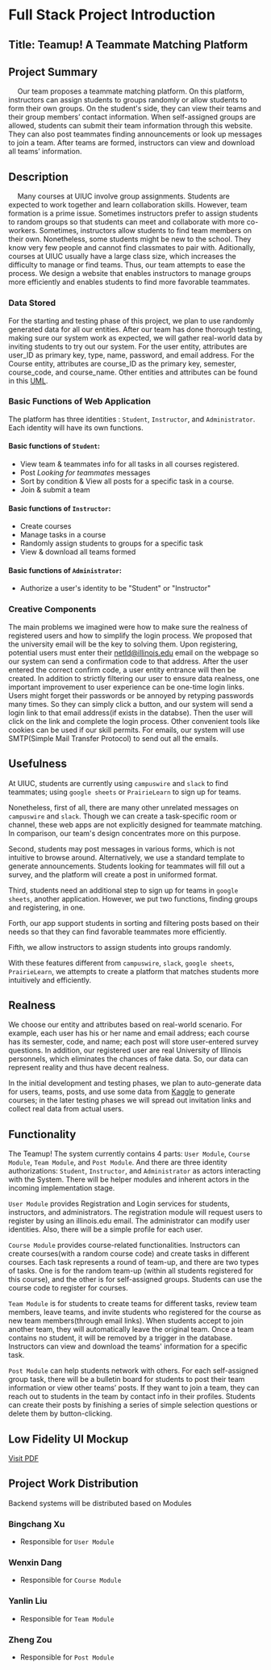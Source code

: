 # Full Stack Project Introduction

## Title: Teamup! A Teammate Matching Platform

## Project Summary

&emsp; Our team proposes a teammate matching platform. On this platform, instructors can assign students to groups randomly or allow students to form their own groups. On the student's side, they can view their teams and their group members’ contact information. When self-assigned groups are allowed, students can submit their team information through this website. They can also post teammates finding announcements or look up messages to join a team. After teams are formed, instructors can view and download all teams’ information.

## Description

&emsp;  Many courses at UIUC involve group assignments. Students are expected to work together and learn collaboration skills. However, team formation is a prime issue. Sometimes instructors prefer to assign students to random groups so that students can meet and collaborate with more co-workers. Sometimes, instructors allow students to find team members on their own. Nonetheless, some students might be new to the school. They know very few people and cannot find classmates to pair with. Aditionally, courses at UIUC usually have a large class size, which increases the difficulty to manage or find teams. Thus, our team attempts to ease the process. We design a website that enables instructors to manage groups more efficiently and enables students to find more favorable teammates.

### Data Stored

For the starting and testing phase of this project, we plan to use randomly generated data for all our entities. After our team has done thorough testing, making sure our system work as expected, we will gather real-world data by inviting students to try out our system. For the user entity, attributes are user_ID as primary key, type, name, password, and email address. For the Course entity, attributes are course_ID as the primary key, semester, course_code, and course_name. Other entities and attributes can be found in this [UML](./UML_Diagram_1.pdf).  

### Basic Functions of Web Application

The platform has three identities : `Student`, `Instructor`, and `Administrator`. Each identity will have its own functions.

#### Basic functions of `Student`:

- View team & teammates info for all tasks in all courses registered.
- Post *Looking for teammates* messages
- Sort by condition & View all posts for a specific task in a course.
- Join & submit a team

#### Basic functions of `Instructor`:

- Create courses
- Manage tasks in a course
- Randomly assign students to groups for a specific task
- View & download all teams formed

#### Basic functions of `Administrator`:

- Authorize a user's identity to be "Student" or "Instructor"

### Creative Components

The main problems we imagined were how to make sure the realness of registered users and how to simplify the login process. We proposed that the university email will be the key to solving them. Upon registering, potential users must enter their netId@illinois.edu email on the webpage so our system can send a confirmation code to that address. After the user entered the correct confirm code, a user entity entrance will then be created. In addition to strictly filtering our user to ensure data realness, one important improvement to user experience can be one-time login links. Users might forget their passwords or be annoyed by retyping passwords many times. So they can simply click a button, and our system will send a login link to that email address(if exists in the databse). Then the user will click on the link and complete the login process. Other convenient tools like cookies can be used if our skill permits. For emails, our system will use SMTP(Simple Mail Transfer Protocol) to send out all the emails.

## Usefulness

At UIUC, students are currently using `campuswire` and `slack` to find teammates; using `google sheets` or `PrairieLearn` to sign up for teams.

Nonetheless, first of all, there are many other unrelated messages on `campuswire` and `slack`. Though we can create a task-specific room or channel, these web apps are not explicitly designed for teammate matching. In comparison, our team's design concentrates more on this purpose.

Second, students may post messages in various forms, which is not intuitive to browse around. Alternatively, we use a standard template to generate announcements. Students looking for teammates will fill out a survey, and the platform will create a post in uniformed format.

Third, students need an additional step to sign up for teams in `google sheets`, another application. However, we put two functions, finding groups and registering, in one.

Forth, our app support students in sorting and filtering posts based on their needs so that they can find favorable teammates more efficiently.

Fifth, we allow instructors to assign students into groups randomly.

With these features different from `campuswire`, `slack`, `google sheets`, `PrairieLearn`, we attempts to create a platform that matches students more intuitively and efficiently.

## Realness

We choose our entity and attributes based on real-world scenario. For example, each user has his or her name and email address; each course has its semester, code, and name; each post will store user-entered survey questions. In addition, our registered user are real University of Illinois personnels, which eliminates the chances of fake data. So, our data can represent reality and thus have decent realness.

In the initial development and testing phases, we plan to auto-generate  data for users, teams, posts, and use some data from [Kaggle](https://www.kaggle.com/datasets/siddharthm1698/coursera-course-dataset) to generate courses; in the later testing phases we will spread out invitation links and collect real data from actual users.

## Functionality

The Teamup! The system currently contains 4 parts: `User Module`, `Course Module`, `Team Module`, and `Post Module`. And there are three identity authorizations: `Student`, `Instructor`, and `Administrator` as actors interacting with the System. There will be helper modules and inherent actors in the incoming implementation stage.

`User Module` provides Registration and Login services for students, instructors, and administrators. The registration module will request users to register by using an illinois.edu email. The administrator can modify user identities. Also, there will be a simple profile for each user.

`Course Module` provides course-related functionalities. Instructors can create courses(with a random course code) and create tasks in different courses. Each task represents a round of team-up, and there are two types of tasks. One is for the random team-up (within all students registered for this course), and the other is for self-assigned groups. Students can use the course code to register for courses.

`Team Module` is for students to create teams for different tasks, review team members, leave teams, and invite students who registered for the course as new team members(through email links). When students accept to join another team, they will automatically leave the original team. Once a team contains no student, it will be removed by a trigger in the database. Instructors can view and download the teams' information for a specific task.

`Post Module` can help students network with others. For each self-assigned group task, there will be a bulletin board for students to post their team information or view other teams’ posts. If they want to join a team, they can reach out to students in the team by contact info in their profiles. Students can create their posts by finishing a series of simple selection questions or delete them by button-clicking.

## Low Fidelity UI Mockup

[Visit PDF](./s1_low_fidelity_UI_mockup.pdf)

## Project Work Distribution

 Backend systems will be distributed based on Modules

### Bingchang Xu

- Responsible for `User Module`

### Wenxin Dang

- Responsible for `Course Module`

### Yanlin Liu

- Responsible for `Team Module`

### Zheng Zou

- Responsible for `Post Module`

